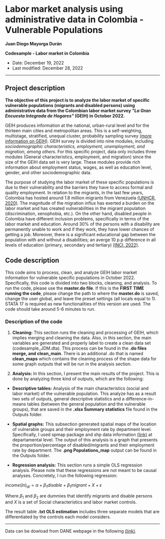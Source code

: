 # Labor market analysis using administrative data in Colombia - Vulnerable Populations

**Juan Diego Mayorga Durán**

**Codesample - Labor market in Colombia**

- Date: December 19, 2022
- Last modified: December 28, 2022

***********

## Project description

**The objective of this project is to analyze the labor market of specific vulnerable populations (migrants and disabled persons) using administrative data from the Colombian labor market survey *"La Gran Encuesta Integrada de Hogares"* (GEIH) in October 2022.** 

GEIH produces information at the national, urban-rural level and for the thirteen main cities and metropolitan areas. This is a self-weighting, multistage, stratified, unequal cluster, probability sampling survey [(more information on GEIH)](https://www.dane.gov.co/index.php/estadisticas-por-tema/mercado-laboral/empleo-y-desempleo/geih-historicos). GEIH survey is divided into nine modules, including *sociodemographic characteristics, employment, unemployment, and migration, among others*. For this specific project, data only includes three modules (General characteristics, employment, and migration) since the size of the GEIH data set is very large. These modules provide rich information about employment status, wages, as well as education level, gender, and other sociodemographic data.

The purpose of studying the labor market of these specific populations is due to their vulnerability and the barriers they have to access formal and quality employment. In relation to the migrants, in the last few years, Colombia has hosted around 1.8 million migrants from Venezuela [(UNHCR, 2020)](https://www.unhcr.org/globaltrends#:~:text=During%202020%2C%20several%20crises,within%20and%20beyond%20countries'%20borders.). The magnitude of the migration influx has exerted a burden on the labor market and has created vulnerabilities in the migrant population (discrimination, xenophobia, etc.). On the other hand, disabled people in Colombia have different inclusion problems, specifically in terms of the labor market and education. Around 30% of the persons with a disability are permanently unable to work and if they work, they have lower chances of getting a job. Moreover, there is a significant educational gap between the population with and without a disabilities; an averge 10 p.p difference in all levels of education (primary, secondary and tertiary) [(INCI, 2022)](https://www.inci.gov.co/blog/la-discapacidad-en-colombia-segun-estadisticas-del-dane). 

 ## Code description 
 
This code aims to process, clean, and analyze GEIH labor market information for vulnerable specific populations in October 2022. Specifically, this code is divided into two blocks, cleaning, and analysis. To run the code, please use the **master.do file**. If this is the **FIRST TIME running the code**, please change the path to where the **master.do** is saved, change the user global, and leave the preset settings (all locals equal to 1). STATA 17 is required as new functionalities of this version are used. The code should take around 5-6 minutes to run. 

### Description of the code 

1. **Cleaning:** This section runs the cleaning and processing of GEIH, which implies merging and cleaning the data. Also, in this section, the main variables are generated and properly label to create a clean data set (codesample_JDM.dta). This process can be found in the **.do files merge, and clean_main**. There is an additional .do that is named **clean_maps** which contains the cleaning process of the shape data for some graph outputs that will be run in the analysis section.


3. **Analysis:** In this section, I present the main results of the project. This is done by analyzing three kind of outputs, which are the following: 

 - **Descriptive tables:** Analysis of the main characteristics (social and labor market) of the vulnerable population. This analyze has as a result two sets of outputs, general descriptive statistics and a difference-in-means tables (between the general population and the vulnerable groups), that are saved in the **.xlsx Summary statistics** file found in the Outputs folder.  
 
 - **Spatial graphs:** This subsection generated spatial maps of the location of vulnerable groups and their employment rate by department level. Specifically, I used spmap package and shp data information [(link)](https://sites.google.com/site/seriescol/shapes) at departamental level. The output of this analysis is a graph that presents the proportion/percentage of disabled/migrants and their employment rate by department. The **.png Populations_map** output can be found in the Outputs folder.
 
 - **Regression analysis:** This section runs a simple OLS regression analysis. Please note that these regressions are not meant to be causal analyses. Concretely, I run the following regression: 

$income(ln)_{di} =  \alpha+\beta_1 disable + \beta_1 migrant + X + \epsilon$

Where $\beta_1$ and $\beta_2$ are dummies that identify migrants and disable persons and $X$ is a set of Social characteristics and labor market controls.

The result table **.txt OLS estimation** includes three separate models that are differentiated by the controls each model considers.

***********
Data can be dowload from DANE webpage in the following [(link)](https://microdatos.dane.gov.co/index.php/catalog/771/get-microdata).
